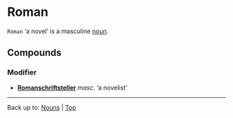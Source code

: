 # Roman

`Roman` ‘a novel’ is a masculine [noun](../../index.md).

## Compounds

### Modifier

- **[Romanschriftsteller](Romanschriftsteller.md)** *masc.* ‘a novelist’

----

Back up to: [Nouns](../../index.md) | [Top](../../../index.md)
